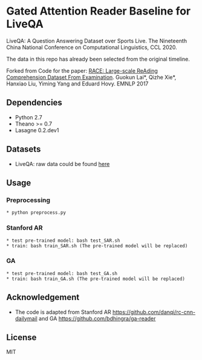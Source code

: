 # Gated Attention Reader Baseline for LiveQA

LiveQA: A Question Answering Dataset over Sports Live. The Nineteenth China National Conference on Computational Linguistics, CCL 2020.

The data in this repo has already been selected from the original timeline.

Forked from Code for the paper: [RACE: Large-scale ReAding Comprehension Dataset From Examination](https://arxiv.org/pdf/1704.04683.pdf). Guokun Lai*, Qizhe Xie*, Hanxiao Liu, Yiming Yang and Eduard Hovy. EMNLP 2017


## Dependencies
* Python 2.7
* Theano >= 0.7
* Lasagne 0.2.dev1

## Datasets
* LiveQA:
raw data could be found [here](https://github.com/PKU-TANGENT/LiveQA)

## Usage
### Preprocessing
    * python preprocess.py

### Stanford AR
    * test pre-trained model: bash test_SAR.sh
    * train: bash train_SAR.sh (The pre-trained model will be replaced)

### GA
    * test pre-trained model: bash test_GA.sh
    * train: bash train_GA.sh (The pre-trained model will be replaced)


## Acknowledgement
* The code is adapted from Stanford AR https://github.com/danqi/rc-cnn-dailymail and GA https://github.com/bdhingra/ga-reader


## License
MIT

